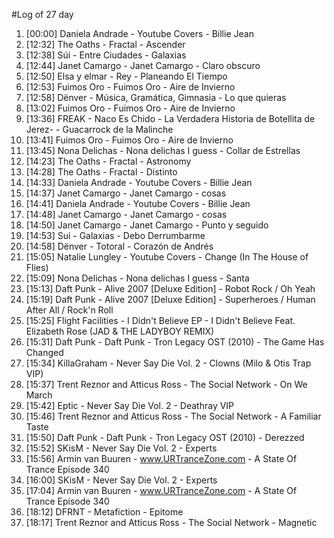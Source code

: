 #Log of 27 day

1. [00:00] Daniela Andrade - Youtube Covers - Billie Jean
1. [12:32] The Oaths - Fractal - Ascender
1. [12:38] Súi - Entre Ciudades - Galaxias
1. [12:44] Janet Camargo - Janet Camargo - Claro obscuro
1. [12:50] Elsa y elmar - Rey - Planeando El Tiempo
1. [12:53] Fuimos Oro - Fuimos Oro - Aire de Invierno
1. [12:58] Dënver - Música, Gramática, Gimnasia - Lo que quieras
1. [13:02] Fuimos Oro - Fuimos Oro - Aire de Invierno
1. [13:36] FREAK - Naco Es Chido - La Verdadera Historia de Botellita de Jerez- - Guacarrock de la Malinche
1. [13:41] Fuimos Oro - Fuimos Oro - Aire de Invierno
1. [13:45] Nona Delichas - Nona delichas I guess - Collar de Estrellas
1. [14:23] The Oaths - Fractal - Astronomy
1. [14:28] The Oaths - Fractal - Distinto
1. [14:33] Daniela Andrade - Youtube Covers - Billie Jean
1. [14:37] Janet Camargo - Janet Camargo - cosas
1. [14:41] Daniela Andrade - Youtube Covers - Billie Jean
1. [14:48] Janet Camargo - Janet Camargo - cosas
1. [14:50] Janet Camargo - Janet Camargo - Punto y seguido
1. [14:53] Sui - Galaxias - Debo Derrumbarme
1. [14:58] Dënver - Totoral - Corazón de Andrés
1. [15:05] Natalie Lungley - Youtube Covers - Change (In The House of Flies)
1. [15:09] Nona Delichas - Nona delichas I guess - Santa
1. [15:13] Daft Punk - Alive 2007 [Deluxe Edition] - Robot Rock / Oh Yeah
1. [15:19] Daft Punk - Alive 2007 [Deluxe Edition] - Superheroes / Human After All / Rock'n Roll
1. [15:25] Flight Facilities - I Didn't Believe EP - I Didn't Believe Feat. Elizabeth Rose (JAD & THE LADYBOY REMIX)
1. [15:31] Daft Punk - Daft Punk - Tron Legacy OST (2010) - The Game Has Changed
1. [15:34] KillaGraham - Never Say Die Vol. 2 - Clowns (Milo & Otis Trap VIP)
1. [15:37] Trent Reznor and Atticus Ross - The Social Network - On We March
1. [15:42] Eptic - Never Say Die Vol. 2 - Deathray VIP
1. [15:46] Trent Reznor and Atticus Ross - The Social Network - A Familiar Taste
1. [15:50] Daft Punk - Daft Punk - Tron Legacy OST (2010) - Derezzed
1. [15:52] SKisM - Never Say Die Vol. 2 - Experts
1. [15:56] Armin van Buuren - www.URTranceZone.com - A State Of Trance Episode 340
1. [16:00] SKisM - Never Say Die Vol. 2 - Experts
1. [17:04] Armin van Buuren - www.URTranceZone.com - A State Of Trance Episode 340
1. [18:12] DFRNT - Metafiction - Epitome
1. [18:17] Trent Reznor and Atticus Ross - The Social Network - Magnetic
